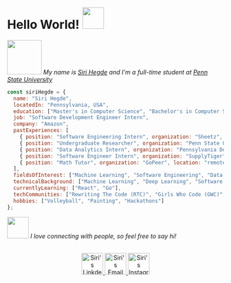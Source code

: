 <h1> Hello World! <img src="https://user-images.githubusercontent.com/5713670/87202985-820dcb80-c2b6-11ea-9f56-7ec461c497c3.gif" width="50"></h1>
<p><em>
  <img src="https://i.pinimg.com/originals/9e/25/a1/9e25a15f2aae61fb18f7782b65b6baf7.gif" width="80">
  My name is <a href="https://www.sirirhegde.com/">Siri Hegde</a> and I'm a full-time student at <a href="https://www.psu.edu/">Penn State University</a>
  
</em></p>

```javascript
const siriHegde = {
  name: "Siri Hegde",
  locatedIn: "Pennsylvania, USA",
  education: ["Master's in Computer Science", "Bachelor's in Computer Science"],
  job: "Software Development Engineer Intern",
  company: "Amazon",
  pastExperiences: [
    { position: "Software Engineering Intern", organization: "Sheetz", location: "Altoona, PA", duration: "May 2024 - April 2025"},
    { position: "Undergraduate Researcher", organization: "Penn State University", location: "Harrisburg, PA", duration: "Summer 2024" },
    { position: "Data Analytics Intern", organization: "Pennsylvania Department of Transportation (PennDOT)", location: "Harrisburg, PA", duration: "Summer 2023" },
    { position: "Software Engineer Intern", organization: "SupplyTiger", location: "Elizabethtown, PA", duration: "Summer 2023" },
    { position: "Math Tutor", organization: "GoPeer", location: "remote", duration: "March 2022 - December 2023" }
  ],
  fieldsOfInterest: ["Machine Learning", "Software Engineering", "Data Engineering"],
  technicalBackground: ["Machine Learning", "Deep Learning", "Software Engineering", "Data Engineering"],
  currentlyLearning: ["React", "Go"],
  techCommunities: ["Rewriting The Code (RTC)", "Girls Who Code (GWC)", "codepath.org"],
  hobbies: ["Volleyball", "Painting", "Hackathons"]
};
```

<img src="https://media.giphy.com/media/LnQjpWaON8nhr21vNW/giphy.gif" width="50"> <em>I love connecting with people, so feel free to say hi!</em>
<p align="center">
<br/>
<a href="https://www.linkedin.com/in/siri-hegde/">
  <img alt="Siri's LinkdeIN" width="50px" src="https://i.pinimg.com/originals/0d/96/5c/0d965c639dad997285aa1e434c0bc7d5.gif" />
</a>
<a href="sirihegde02@gmail.com">
  <img alt="Siri's Email" width="50px" src="https://miro.medium.com/v2/resize:fit:700/1*W-3dwJCL27QynV4XohyvDQ.gif" />
</a>
<a href="https://www.instagram.com/Sirihegde02/">
  <img alt="Siri's Instagram" width="50px" src="https://i.pinimg.com/originals/4e/94/67/4e9467f024454dfa2b0a0e61074aebd1.gif" />
</a>

<br>
</p>

